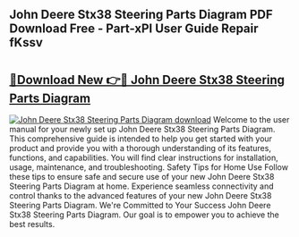 ## John Deere Stx38 Steering Parts Diagram PDF Download Free - Part-xPI User Guide Repair fKssv

# <h2><a href="http://dfrisjn.blite.top/?on=John+Deere+Stx38+Steering+Parts+Diagram">🔗Download New 👉🔴 John Deere Stx38 Steering Parts Diagram</a></h2>

[![John Deere Stx38 Steering Parts Diagram download](https://i.imgur.com/lujVjoI.png)](http://dfrisjn.blite.top/?on=John+Deere+Stx38+Steering+Parts+Diagram)
Welcome to the user manual for your newly set up John Deere Stx38 Steering Parts Diagram. This comprehensive guide is intended to help you get started with your product and provide you with a thorough understanding of its features, functions, and capabilities. You will find clear instructions for installation, usage, maintenance, and troubleshooting. Safety Tips for Home Use Follow these tips to ensure safe and secure use of your new John Deere Stx38 Steering Parts Diagram at home. Experience seamless connectivity and control thanks to the advanced features of your new John Deere Stx38 Steering Parts Diagram. We're Committed to Your Success John Deere Stx38 Steering Parts Diagram. Our goal is to empower you to achieve the best results.

